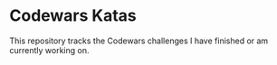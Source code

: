 # Codewars Katas

This repository tracks the Codewars challenges I have finished or am currently working on.
